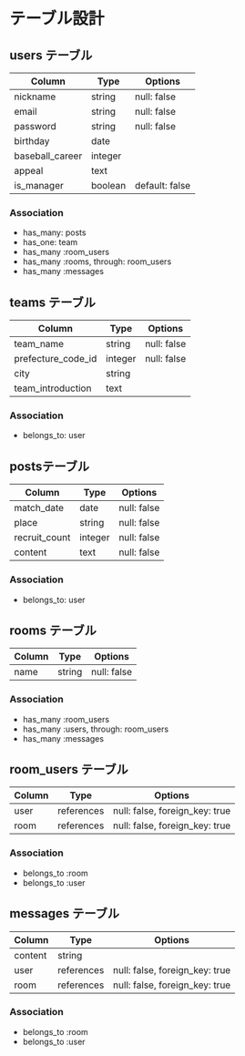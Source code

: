 # テーブル設計

## users テーブル

| Column          | Type    | Options        |
| --------------- | ------- | -------------- |
| nickname        | string  | null: false    |
| email           | string  | null: false    |
| password        | string  | null: false    |
| birthday        | date    |                |
| baseball_career | integer |                |
| appeal          | text    |                |
| is_manager      | boolean | default: false |

### Association
- has_many: posts
- has_one: team
- has_many :room_users
- has_many :rooms, through: room_users
- has_many :messages

## teams テーブル

| Column             | Type    | Options     |
| ------------------ | ------- | ----------- |
| team_name          | string  | null: false |
| prefecture_code_id | integer | null: false |
| city               | string  |             |
| team_introduction  | text    |             |

### Association
- belongs_to: user

## postsテーブル

| Column        | Type    | Options     |
| ------------- | ------- | ----------- |
| match_date    | date    | null: false |
| place         | string  | null: false |
| recruit_count | integer | null: false |
| content       | text    | null: false |

### Association
- belongs_to: user

## rooms テーブル

| Column | Type   | Options     |
| ------ | ------ | ----------- |
| name   | string | null: false |

### Association

- has_many :room_users
- has_many :users, through: room_users
- has_many :messages

## room_users テーブル

| Column | Type       | Options                        |
| ------ | ---------- | ------------------------------ |
| user   | references | null: false, foreign_key: true |
| room   | references | null: false, foreign_key: true |

### Association

- belongs_to :room
- belongs_to :user

## messages テーブル

| Column  | Type       | Options                        |
| ------- | ---------- | ------------------------------ |
| content | string     |                                |
| user    | references | null: false, foreign_key: true |
| room    | references | null: false, foreign_key: true |

### Association

- belongs_to :room
- belongs_to :user
